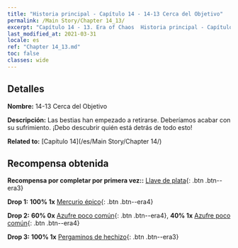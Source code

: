 ```yaml
---
title: "Historia principal - Capítulo 14 - 14-13 Cerca del Objetivo"
permalink: /Main Story/Chapter 14_13/
excerpt: "Capítulo 14 - 13. Era of Chaos  Historia principal - Capítulo 14_13. 14-13 Cerca del Objetivo"
last_modified_at: 2021-03-31
locale: es
ref: "Chapter 14_13.md"
toc: false
classes: wide
---
```


## Detalles

 **Nombre:** 14-13 Cerca del Objetivo

 **Descripción:** Las bestias han empezado a retirarse. Deberíamos acabar con su sufrimiento. ¡Debo descubrir quién está detrás de todo esto!

 **Related to:** [Capítulo 14](/es/Main Story/Chapter 14/)

## Recompensa obtenida

 **Recompensa por completar por primera vez::** [Llave de plata](/es/Items/con_693/){: .btn .btn--era3}

 **Drop 1:** **100% 1x** [Mercurio épico](/es/Items/mat_49/){: .btn .btn--era4}

 **Drop 2:** **60% 0x** [Azufre poco común](/es/Items/mat_43/){: .btn .btn--era4}, **40% 1x** [Azufre poco común](/es/Items/mat_43/){: .btn .btn--era4}

 **Drop 3:** **100% 1x** [Pergaminos de hechizo](/es/Items/con_694/){: .btn .btn--era3}

